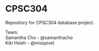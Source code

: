 # CPSC304

Repository for CPSC304 database project.

Team: <br />
Samantha Cho - @samanthacho <br />
Kiki Hsieh - @misspixel <br />
